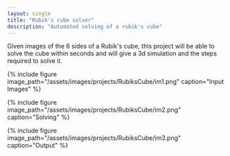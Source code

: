 ```yaml
---
layout: single
title: "Rubik's cube solver"
description: "Automated solving of a rubik's cube"
---
```

Given images of the 6 sides of a Rubik's cube, this project will be able to solve the cube within seconds and will give a 3d simulation and the steps required to solve it.

{% include figure image_path="/assets/images/projects/RubiksCube/im1.png" caption="Input Images" %}

{% include figure image_path="/assets/images/projects/RubiksCube/im2.png" caption="Solving" %}

{% include figure image_path="/assets/images/projects/RubiksCube/im3.png" caption="Output" %}
